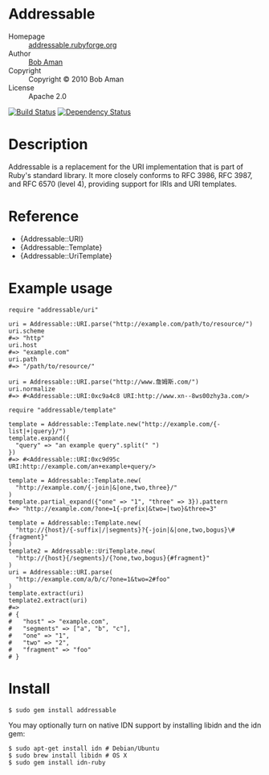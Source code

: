 # Addressable

<dl>
  <dt>Homepage</dt><dd><a href="http://addressable.rubyforge.org/">addressable.rubyforge.org</a></dd>
  <dt>Author</dt><dd><a href="mailto:bob@sporkmonger.com">Bob Aman</a></dd>
  <dt>Copyright</dt><dd>Copyright © 2010 Bob Aman</dd>
  <dt>License</dt><dd>Apache 2.0</dd>
</dl>

[![Build Status](https://secure.travis-ci.org/sporkmonger/addressable.png)](http://travis-ci.org/sporkmonger/addressable)
[![Dependency Status](https://gemnasium.com/sporkmonger/addressable.png)](https://gemnasium.com/sporkmonger/addressable)

# Description

Addressable is a replacement for the URI implementation that is part of
Ruby's standard library. It more closely conforms to RFC 3986, RFC 3987, and
RFC 6570 (level 4), providing support for IRIs and URI templates.

# Reference

- {Addressable::URI}
- {Addressable::Template}
- {Addressable::UriTemplate}

# Example usage

    require "addressable/uri"

    uri = Addressable::URI.parse("http://example.com/path/to/resource/")
    uri.scheme
    #=> "http"
    uri.host
    #=> "example.com"
    uri.path
    #=> "/path/to/resource/"

    uri = Addressable::URI.parse("http://www.詹姆斯.com/")
    uri.normalize
    #=> #<Addressable::URI:0xc9a4c8 URI:http://www.xn--8ws00zhy3a.com/>

    require "addressable/template"

    template = Addressable::Template.new("http://example.com/{-list|+|query}/")
    template.expand({
      "query" => "an example query".split(" ")
    })
    #=> #<Addressable::URI:0xc9d95c URI:http://example.com/an+example+query/>

    template = Addressable::Template.new(
      "http://example.com/{-join|&|one,two,three}/"
    )
    template.partial_expand({"one" => "1", "three" => 3}).pattern
    #=> "http://example.com/?one=1{-prefix|&two=|two}&three=3"

    template = Addressable::Template.new(
      "http://{host}/{-suffix|/|segments}?{-join|&|one,two,bogus}\#{fragment}"
    )
    template2 = Addressable::UriTemplate.new(
      "http://{host}{/segments}/{?one,two,bogus}{#fragment}"
    )
    uri = Addressable::URI.parse(
      "http://example.com/a/b/c/?one=1&two=2#foo"
    )
    template.extract(uri)
    template2.extract(uri)
    #=>
    # {
    #   "host" => "example.com",
    #   "segments" => ["a", "b", "c"],
    #   "one" => "1",
    #   "two" => "2",
    #   "fragment" => "foo"
    # }

# Install

    $ sudo gem install addressable

You may optionally turn on native IDN support by installing libidn and the
idn gem:

```console
$ sudo apt-get install idn # Debian/Ubuntu
$ sudo brew install libidn # OS X
$ sudo gem install idn-ruby
```
